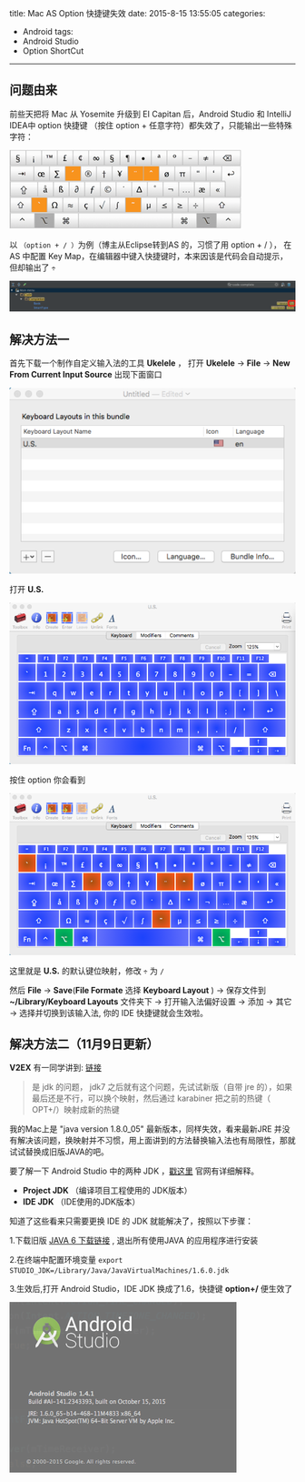 title: Mac AS Option 快捷键失效
date: 2015-8-15 13:55:05
categories: 
- Android
tags:
- Android Studio
- Option ShortCut
---

问题由来
---
前些天把将 Mac 从 Yosemite 升级到 EI Capitan 后，Android Studio 和 IntelliJ IDEA中 option 快捷键 （按住 option + 任意字符）都失效了，只能输出一些特殊字符：

![Alt text](/imgs/post-150815-1.png)

<!--more-->

以 `（option + / ）`为例（博主从Eclipse转到AS 的，习惯了用 option + / ）， 在 AS 中配置 Key Map，在编辑器中键入快捷键时，本来因该是代码会自动提示，但却输出了 `÷`

![Alt text](/imgs/post-150815-2.png)


解决方法一
---
首先下载一个制作自定义输入法的工具 **Ukelele** ，
打开 **Ukelele** -> **File** -> **New From Current Input Source**  出现下面窗口

![Alt text](/imgs/post-150815-3.png)

打开 **U.S.**

![Alt text](/imgs/post-150815-4.png)

按住 option 你会看到

![Alt text](/imgs/post-150815-5.png)

这里就是 **U.S.** 的默认键位映射，修改 `÷` 为 `/` 

然后 **File** -> **Save**(**File Formate** 选择 **Keyboard Layout** ) -> 保存文件到 **~/Library/Keyboard Layouts** 文件夹下 -> 打开输入法偏好设置 -> 添加 -> 其它 -> 选择并切换到该输入法, 你的 IDE 快捷键就会生效啦。


解决方法二（11月9日更新）
---
**V2EX** 有一同学讲到: [链接](http://www.v2ex.com/t/234678)
> 是 jdk 的问题， jdk7 之后就有这个问题，先试试新版（自带 jre 的），如果最后还是不行，可以换个映射，然后通过 karabiner 把之前的热键（ OPT+/）映射成新的热键

我的Mac上是 "java version 1.8.0_05" 最新版本，同样失效，看来最新JRE 并没有解决该问题，换映射并不习惯，用上面讲到的方法替换输入法也有局限性，那就试试替换成旧版JAVA的吧。

要了解一下 Android Studio 中的两种 JDK ，[戳这里](http://tools.android.com/tech-docs/configuration/osx-jdk) 官网有详细解释。
- **Project JDK** （编译项目工程使用的 JDK版本）
- **IDE JDK** （IDE使用的JDK版本）

知道了这些看来只需要更换 IDE 的 JDK 就能解决了，按照以下步骤：


1.下载旧版 [JAVA 6 下载链接](https://support.apple.com/kb/DL1572?locale=zh_CN) ,  退出所有使用JAVA 的应用程序进行安装

2.在终端中配置环境变量 `export STUDIO_JDK=/Library/Java/JavaVirtualMachines/1.6.0.jdk`

3.生效后,打开 Android Studio，IDE JDK 换成了1.6，快捷键 **option+/** 便生效了

 ![Alt text](/imgs/post-150815-6.png)